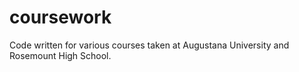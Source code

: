 # coursework

Code written for various courses taken at Augustana University and Rosemount High School.
